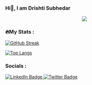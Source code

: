 ### Hi👋, I am Drishti Subhedar

<div id="header" align="center">
  <img src="https://i.pinimg.com/564x/e1/b4/97/e1b49777272df78881752cba915acf01.jpg"/>
</div>

### 🔥My Stats :
[![GitHub Streak](https://github-readme-streak-stats.herokuapp.com?user=drishtisubhedar&theme=highcontrast)](https://git.io/streak-stats)

[![Top Langs](https://github-readme-stats.vercel.app/api/top-langs/?username=drishtisubhedar&layout=compact&theme=vision-friendly-dark)](https://github.com/anuraghazra/github-readme-stats)

### Socials :
  <div id="badges">
  <a href="https://www.linkedin.com/in/drishti-subhedar-a364b8241/">
    <img src="https://img.shields.io/badge/LinkedIn-blue?style=for-the-badge&logo=linkedin&logoColor=white" alt="LinkedIn Badge"/>
  </a>
  <a href="https://twitter.com/DrishtiSubhedar">
    <img src="https://img.shields.io/badge/Twitter-blue?style=for-the-badge&logo=twitter&logoColor=white" alt="Twitter Badge"/>
  </a>
</div>
<!--
**drishtisubhedar/drishtisubhedar** is a ✨ _special_ ✨ repository because its `README.md` (this file) appears on your GitHub profile.

Here are some ideas to get you started:

- 🔭 I’m currently working on ...
- 🌱 I’m currently learning ...
- 👯 I’m looking to collaborate on ...
- 🤔 I’m looking for help with ...
- 💬 Ask me about ...
- 📫 How to reach me: ...
- 😄 Pronouns: ...
- ⚡ Fun fact: ...
-->
